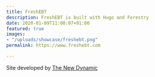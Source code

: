 ```yaml
---
title: FreshEBT
description: FreshEBT is built with Hugo and Forestry
date: 2020-01-09T11:00:07+01:00
featured: true
images:
- "/uploads/showcase/freshebt.png"
permalink: https://www.freshebt.com

---
```

Site developed by [The New Dynamic](https://thenewdynamic.com)